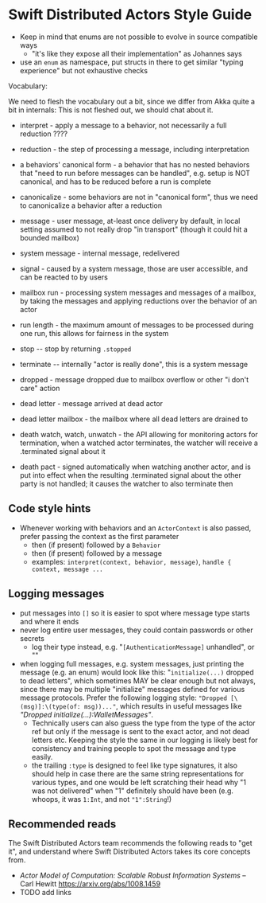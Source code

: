 # Swift Distributed Actors Style Guide 

- Keep in mind that enums are not possible to evolve in source compatible ways
  - "it's like they expose all their implementation" as Johannes says
- use an `enum` as namespace, put structs in there to get similar "typing experience" but not exhaustive checks

Vocabulary:

We need to flesh the vocabulary out a bit, since we differ from Akka quite a bit in internals:
This is not fleshed out, we should chat about it.

- interpret - apply a message to a behavior, not necessarily a full reduction ????
- reduction - the step of processing a message, including interpretation
- a behaviors' canonical form - a behavior that has no nested behaviors that "need to run before messages can be handled", e.g. setup is NOT canonical, and has to be reduced before a run is complete
- canonicalize - some behaviors are not in "canonical form", thus we need to canonicalize a behavior after a reduction

- message - user message, at-least once delivery by default, in local setting assumed to not really drop "in transport" (though it could hit a bounded mailbox)
- system message - internal message, redelivered
- signal - caused by a system message, those are user accessible, and can be reacted to by users

- mailbox run - processing system messages and messages of a mailbox, by taking the messages and applying reductions over the behavior of an actor
- run length - the maximum amount of messages to be processed during one run, this allows for fairness in the system

- stop -- stop by returning `.stopped`
- terminate -- internally "actor is really done", this is a system message

- dropped - message dropped due to mailbox overflow or other "i don't care" action
- dead letter - message arrived at dead actor
- dead letter mailbox - the mailbox where all dead letters are drained to

- death watch, watch, unwatch - the API allowing for monitoring actors for termination, when a watched actor terminates, the watcher will receive a .terminated signal about it 
- death pact - signed automatically when watching another actor, and is put into effect when the resulting .terminated signal about the other party is not handled; it causes the watcher to also terminate then

## Code style hints

- Whenever working with behaviors and an `ActorContext` is also passed, prefer passing the context as the first parameter
  - then (if present) followed by a `Behavior`
  - then (if present) followed by a message
  - examples: `interpret(context, behavior, message)`, `handle { context, message ...` 

## Logging messages

- put messages into `[]` so it is easier to spot where message type starts and where it ends
- never log entire user messages, they could contain passwords or other secrets
  - log their type instead, e.g. "`[AuthenticationMessage]` unhandled", or ""
- when logging full messages, e.g. system messages, just printing the message (e.g. an enum) would look like this:
  "`initialize(...)` dropped to dead letters", which sometimes MAY be clear enough but not always, since there may be
  multiple "initialize" messages defined for various message protocols. Prefer the following logging style: `"Dropped [\(msg)]:\(type(of: msg))..."`,
  which results in useful messages like *"Dropped initialize(...):WalletMessages"*.
  - Technically users can also guess the type from the type of the actor ref but only if the message is sent to the exact actor, and not dead letters etc.
    Keeping the style the same in our logging is likely best for consistency and training people to spot the message and type easily.
  - the trailing `:type` is designed to feel like type signatures, it also should help in case there are the same string representations for various types, 
    and one would be left scratching their head why "1 was not delivered" when "1" definitely should have been (e.g. whoops, it was `1:Int`, and not `"1":String`!) 

## Recommended reads

The Swift Distributed Actors team recommends the following reads to "get it",
and understand where Swift Distributed Actors takes its core concepts from.

- *Actor Model of Computation: Scalable Robust Information Systems* – Carl Hewitt
 https://arxiv.org/abs/1008.1459
- TODO add links
